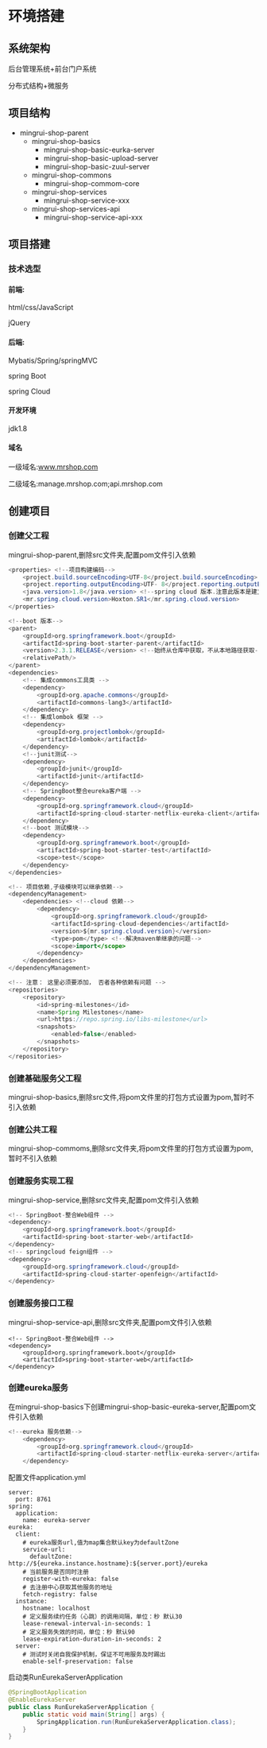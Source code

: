 # 环境搭建

## 系统架构

后台管理系统+前台门户系统

分布式结构+微服务

## 项目结构

- mingrui-shop-parent
  - mingrui-shop-basics
    - mingrui-shop-basic-eurka-server
    - mingrui-shop-basic-upload-server
    - mingrui-shop-basic-zuul-server
  - mingrui-shop-commons
    - mingrui-shop-commom-core
  - mingrui-shop-services
    - mingrui-shop-service-xxx
  - mingrui-shop-services-api
    - mingrui-shop-service-api-xxx

## 项目搭建

### 技术选型

#### 前端:

html/css/JavaScript

jQuery

#### 后端:

Mybatis/Spring/springMVC

spring Boot

spring Cloud

#### 开发环境

jdk1.8

#### 域名

一级域名:www.mrshop.com

二级域名:manage.mrshop.com;api.mrshop.com

## 创建项目

### 创建父工程 

mingrui-shop-parent,删除src文件夹,配置pom文件引入依赖

```java
<properties> <!--项目构建编码-->
    <project.build.sourceEncoding>UTF-8</project.build.sourceEncoding>
    <project.reporting.outputEncoding>UTF- 8</project.reporting.outputEncoding> <!--声明JDK版本-->
    <java.version>1.8</java.version> <!--spring cloud 版本.注意此版本是建立在boot2.2.2版本上的-->
    <mr.spring.cloud.version>Hoxton.SR1</mr.spring.cloud.version>
</properties>

<!--boot 版本-->
<parent>
    <groupId>org.springframework.boot</groupId>
    <artifactId>spring-boot-starter-parent</artifactId>
    <version>2.3.1.RELEASE</version> <!--始终从仓库中获取，不从本地路径获取-->
    <relativePath/>
</parent>
<dependencies>
    <!-- 集成commons工具类 -->
    <dependency>
        <groupId>org.apache.commons</groupId>
        <artifactId>commons-lang3</artifactId>
    </dependency>
    <!-- 集成lombok 框架 -->
    <dependency>
        <groupId>org.projectlombok</groupId>
        <artifactId>lombok</artifactId>
    </dependency> 
    <!--junit测试-->
    <dependency>
        <groupId>junit</groupId>
        <artifactId>junit</artifactId>
    </dependency> 
    <!-- SpringBoot整合eureka客户端 -->
    <dependency>
        <groupId>org.springframework.cloud</groupId>
        <artifactId>spring-cloud-starter-netflix-eureka-client</artifactId>
    </dependency> 
    <!--boot 测试模块-->
    <dependency>
        <groupId>org.springframework.boot</groupId>
        <artifactId>spring-boot-starter-test</artifactId>
        <scope>test</scope>
    </dependency>
</dependencies>

<!-- 项目依赖,子级模块可以继承依赖-->
<dependencyManagement>
    <dependencies> <!--cloud 依赖-->
        <dependency>
            <groupId>org.springframework.cloud</groupId>
            <artifactId>spring-cloud-dependencies</artifactId>
            <version>${mr.spring.cloud.version}</version>
            <type>pom</type> <!--解决maven单继承的问题-->
            <scope>import</scope>
        </dependency>
    </dependencies>
</dependencyManagement>

<!-- 注意： 这里必须要添加， 否者各种依赖有问题 -->
<repositories>
    <repository>
        <id>spring-milestones</id>
        <name>Spring Milestones</name>
        <url>https://repo.spring.io/libs-milestone</url>
        <snapshots>
            <enabled>false</enabled>
        </snapshots>
    </repository>
</repositories>
```

### 创建基础服务父工程 

mingrui-shop-basics,删除src文件,将pom文件里的打包方式设置为pom,暂时不引入依赖

### 创建公共工程

mingrui-shop-commoms,删除src文件夹,将pom文件里的打包方式设置为pom,暂时不引入依赖

### 创建服务实现工程

mingrui-shop-service,删除src文件夹,配置pom文件引入依赖

```java
<!-- SpringBoot-整合Web组件 -->
<dependency>
    <groupId>org.springframework.boot</groupId>
    <artifactId>spring-boot-starter-web</artifactId>
</dependency> 
<!-- springcloud feign组件 -->
<dependency>
    <groupId>org.springframework.cloud</groupId>
    <artifactId>spring-cloud-starter-openfeign</artifactId>
</dependency>
```

### 创建服务接口工程

mingrui-shop-service-api,删除src文件夹,配置pom文件引入依赖

```
<!-- SpringBoot-整合Web组件 -->
<dependency>
    <groupId>org.springframework.boot</groupId>
    <artifactId>spring-boot-starter-web</artifactId>
</dependency>
```

### 创建eureka服务

在mingrui-shop-basics下创建mingrui-shop-basic-eureka-server,配置pom文件引入依赖

```java
<!--eureka 服务依赖-->
    <dependency>
        <groupId>org.springframework.cloud</groupId>
        <artifactId>spring-cloud-starter-netflix-eureka-server</artifactId>
    </dependency>
```

配置文件application.yml

```
server:
  port: 8761
spring:
  application:
    name: eureka-server
eureka:
  client:
    # eureka服务url,值为map集合默认key为defaultZone
    service-url:
      defaultZone: http://${eureka.instance.hostname}:${server.port}/eureka
    # 当前服务是否同时注册
    register-with-eureka: false
    # 去注册中心获取其他服务的地址
    fetch-registry: false
  instance:
    hostname: localhost
    # 定义服务续约任务（心跳）的调用间隔，单位：秒 默认30
    lease-renewal-interval-in-seconds: 1
    # 定义服务失效的时间，单位：秒 默认90
    lease-expiration-duration-in-seconds: 2
  server:
    # 测试时关闭自我保护机制，保证不可用服务及时踢出
    enable-self-preservation: false
```

启动类RunEurekaServerApplication

```java
@SpringBootApplication
@EnableEurekaServer
public class RunEurekaServerApplication {
    public static void main(String[] args) {
        SpringApplication.run(RunEurekaServerApplication.class);
    }
}
```


















